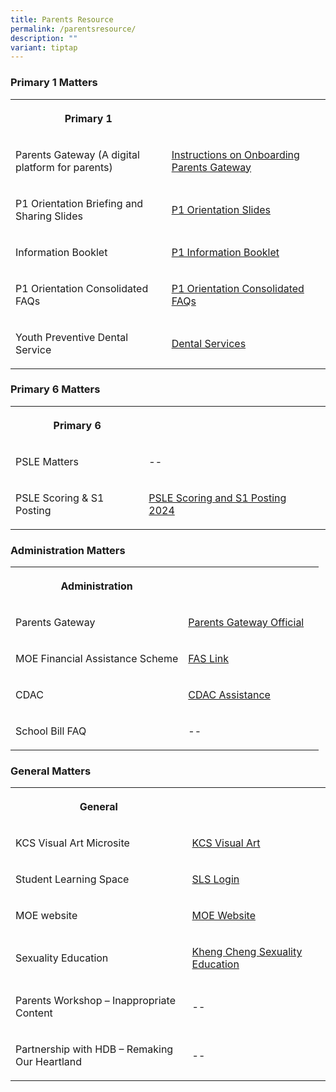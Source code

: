 ```yaml
---
title: Parents Resource
permalink: /parentsresource/
description: ""
variant: tiptap
---
```

<h3>Primary 1 Matters</h3>
<table style="minWidth: 75px">
<colgroup>
<col>
<col>
<col>
</colgroup>
<tbody>
<tr>
<th rowspan="1" colspan="1">
<p>Primary 1</p>
</th>
<th rowspan="1" colspan="1">
<p></p>
</th>
<th rowspan="1" colspan="1">
<p></p>
</th>
</tr>
<tr>
<td rowspan="1" colspan="1">
<p>Parents Gateway (A digital platform for parents)</p>
</td>
<td rowspan="1" colspan="1">
<p><a href="/files/Parents/Annex_A___Instructions_on_Onboarding_Parents_Gateway.pdf" rel="noopener noreferrer nofollow" target="_blank">Instructions on Onboarding Parents Gateway</a>
</p>
</td>
<td rowspan="1" colspan="1">
<p></p>
</td>
</tr>
<tr>
<td rowspan="1" colspan="1">
<p>P1 Orientation Briefing and Sharing Slides</p>
</td>
<td rowspan="1" colspan="1">
<p><a href="/files/Parents/P1_Orientation_Slides_2025_conv_2.pdf" rel="noopener nofollow" target="_blank">P1 Orientation Slides</a>
</p>
</td>
<td rowspan="1" colspan="1">
<p></p>
</td>
</tr>
<tr>
<td rowspan="1" colspan="1">
<p>Information Booklet</p>
</td>
<td rowspan="1" colspan="1">
<p><a href="/files/Parents/P1_Information_Booklet.pdf" rel="noopener nofollow" target="_blank">P1 Information Booklet</a>
</p>
</td>
<td rowspan="1" colspan="1">
<p></p>
</td>
</tr>
<tr>
<td rowspan="1" colspan="1">
<p>P1 Orientation Consolidated FAQs</p>
</td>
<td rowspan="1" colspan="1">
<p><a href="/files/Parents/P1_Orientation_Consolidated_FAQs_2025.pdf" rel="noopener nofollow" target="_blank">P1 Orientation Consolidated FAQs</a>
</p>
</td>
<td rowspan="1" colspan="1">
<p></p>
</td>
</tr>
<tr>
<td rowspan="1" colspan="1">
<p>Youth Preventive Dental Service</p>
</td>
<td rowspan="1" colspan="1">
<p><a href="https://go.gov.sg/schdentalservices" rel="noopener nofollow" target="_blank">Dental Services</a>
</p>
</td>
<td rowspan="1" colspan="1">
<p></p>
</td>
</tr>
</tbody>
</table>
<h3>Primary 6 Matters</h3>
<table style="minWidth: 75px">
<colgroup>
<col>
<col>
<col>
</colgroup>
<tbody>
<tr>
<th rowspan="1" colspan="1">
<p>Primary 6</p>
</th>
<th rowspan="1" colspan="1">
<p></p>
</th>
<th rowspan="1" colspan="1">
<p></p>
</th>
</tr>
<tr>
<td rowspan="1" colspan="1">
<p>PSLE Matters</p>
</td>
<td rowspan="1" colspan="1">
<p>--</p>
</td>
<td rowspan="1" colspan="1">
<p></p>
</td>
</tr>
<tr>
<td rowspan="1" colspan="1">
<p>PSLE Scoring &amp; S1 Posting</p>
</td>
<td rowspan="1" colspan="1">
<p><a href="/files/Parents/PSLE_Scoring_and_S1_Posting___Parent_Engagement_2024.pdf" rel="noopener noreferrer nofollow" target="_blank">PSLE Scoring and S1 Posting 2024</a>
</p>
</td>
<td rowspan="1" colspan="1">
<p></p>
</td>
</tr>
</tbody>
</table>
<h3>Administration Matters</h3>
<table style="minWidth: 75px">
<colgroup>
<col>
<col>
<col>
</colgroup>
<tbody>
<tr>
<th rowspan="1" colspan="1">
<p>Administration</p>
</th>
<th rowspan="1" colspan="1">
<p></p>
</th>
<th rowspan="1" colspan="1">
<p></p>
</th>
</tr>
<tr>
<td rowspan="1" colspan="1">
<p>Parents Gateway</p>
</td>
<td rowspan="1" colspan="1">
<p><a href="https://pg.moe.edu.sg/" rel="noopener noreferrer nofollow" target="_blank">Parents Gateway Official</a>
</p>
</td>
<td rowspan="1" colspan="1">
<p></p>
</td>
</tr>
<tr>
<td rowspan="1" colspan="1">
<p>MOE Financial Assistance Scheme</p>
</td>
<td rowspan="1" colspan="1">
<p><a href="https://www.moe.gov.sg/financial-matters/financial-assistance" rel="noopener noreferrer nofollow" target="_blank">FAS Link</a>
</p>
</td>
<td rowspan="1" colspan="1">
<p></p>
</td>
</tr>
<tr>
<td rowspan="1" colspan="1">
<p>CDAC</p>
</td>
<td rowspan="1" colspan="1">
<p><a href="https://mycdac.my.site.com/s/login/" rel="noopener noreferrer nofollow" target="_blank">CDAC Assistance</a>
</p>
</td>
<td rowspan="1" colspan="1">
<p></p>
</td>
</tr>
<tr>
<td rowspan="1" colspan="1">
<p>School Bill FAQ</p>
</td>
<td rowspan="1" colspan="1">
<p>--</p>
</td>
<td rowspan="1" colspan="1">
<p></p>
</td>
</tr>
</tbody>
</table>
<h3>General Matters</h3>
<table style="minWidth: 75px">
<colgroup>
<col>
<col>
<col>
</colgroup>
<tbody>
<tr>
<th rowspan="1" colspan="1">
<p>General</p>
</th>
<th rowspan="1" colspan="1">
<p></p>
</th>
<th rowspan="1" colspan="1">
<p></p>
</th>
</tr>
<tr>
<td rowspan="1" colspan="1">
<p>KCS Visual Art Microsite</p>
</td>
<td rowspan="1" colspan="1">
<p><a href="https://sites.google.com/moe.edu.sg/art-at-kcs/about-us" rel="noopener noreferrer nofollow" target="_blank">KCS Visual Art</a>
</p>
</td>
<td rowspan="1" colspan="1">
<p></p>
</td>
</tr>
<tr>
<td rowspan="1" colspan="1">
<p>Student Learning Space</p>
</td>
<td rowspan="1" colspan="1">
<p><a href="https://vle.learning.moe.edu.sg/login" rel="noopener noreferrer nofollow" target="_blank">SLS Login</a>
</p>
</td>
<td rowspan="1" colspan="1">
<p></p>
</td>
</tr>
<tr>
<td rowspan="1" colspan="1">
<p>MOE website</p>
</td>
<td rowspan="1" colspan="1">
<p><a href="https://www.moe.gov.sg/" rel="noopener noreferrer nofollow" target="_blank">MOE Website</a>
</p>
</td>
<td rowspan="1" colspan="1">
<p></p>
</td>
</tr>
<tr>
<td rowspan="1" colspan="1">
<p>Sexuality Education</p>
</td>
<td rowspan="1" colspan="1">
<p><a href="https://www.khengcheng.moe.edu.sg/sexualityedu/" rel="noopener noreferrer nofollow" target="_blank">Kheng Cheng Sexuality Education</a>
</p>
</td>
<td rowspan="1" colspan="1">
<p></p>
</td>
</tr>
<tr>
<td rowspan="1" colspan="1">
<p>Parents Workshop – Inappropriate Content</p>
</td>
<td rowspan="1" colspan="1">
<p>--</p>
</td>
<td rowspan="1" colspan="1">
<p></p>
</td>
</tr>
<tr>
<td rowspan="1" colspan="1">
<p>Partnership with HDB – Remaking Our Heartland</p>
</td>
<td rowspan="1" colspan="1">
<p>--</p>
</td>
<td rowspan="1" colspan="1">
<p></p>
</td>
</tr>
</tbody>
</table>
<p></p>